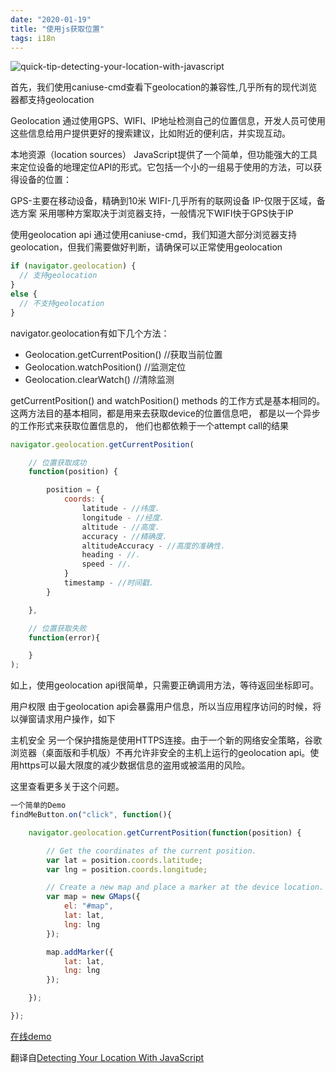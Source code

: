 ```yaml
---
date: "2020-01-19"
title: "使用js获取位置"
tags: i18n
---
```


![quick-tip-detecting-your-location-with-javascript](https://cdn.jsdelivr.net/gh/funnypan/pics@master/images/20190121163457.png)

首先，我们使用caniuse-cmd查看下geolocation的兼容性,几乎所有的现代浏览器都支持geolocation

Geolocation
通过使用GPS、WIFI、IP地址检测自己的位置信息，开发人员可使用这些信息给用户提供更好的搜索建议，比如附近的便利店，并实现互动。

本地资源（location sources）
JavaScript提供了一个简单，但功能强大的工具来定位设备的地理定位API的形式。它包括一个小的一组易于使用的方法，可以获得设备的位置：

GPS-主要在移动设备，精确到10米
WIFI-几乎所有的联网设备
IP-仅限于区域，备选方案
采用哪种方案取决于浏览器支持，一般情况下WIFI快于GPS快于IP

使用geolocation api
通过使用caniuse-cmd，我们知道大部分浏览器支持geolocation，但我们需要做好判断，请确保可以正常使用geolocation

``` javascript
if (navigator.geolocation) {
  // 支持geolocation
}
else {
  // 不支持geolocation
}
```

navigator.geolocation有如下几个方法：

- Geolocation.getCurrentPosition() //获取当前位置
- Geolocation.watchPosition() //监测定位
- Geolocation.clearWatch() //清除监测

getCurrentPosition() and watchPosition() methods 的工作方式是基本相同的。这两方法目的基本相同，都是用来去获取device的位置信息吧， 都是以一个异步的工作形式来获取位置信息的， 他们也都依赖于一个attempt call的结果

``` javascript
navigator.geolocation.getCurrentPosition(

    // 位置获取成功
    function(position) {

        position = {
            coords: {
                latitude - //纬度.
                longitude - //经度.
                altitude - //高度.
                accuracy - //精确度.
                altitudeAccuracy - //高度的准确性.
                heading - //.
                speed - //.
            }
            timestamp - //时间戳.
        }

    },

    // 位置获取失败
    function(error){

    }
);
```
如上，使用geolocation api很简单，只需要正确调用方法，等待返回坐标即可。

用户权限
由于geolocation api会暴露用户信息，所以当应用程序访问的时候，将以弹窗请求用户操作，如下



主机安全
另一个保护措施是使用HTTPS连接。由于一个新的网络安全策略，谷歌浏览器（桌面版和手机版）不再允许非安全的主机上运行的geolocation api。使用https可以最大限度的减少数据信息的盗用或被滥用的风险。

这里查看更多关于这个问题。

``` javascript
一个简单的Demo
findMeButton.on("click", function(){

    navigator.geolocation.getCurrentPosition(function(position) {

        // Get the coordinates of the current position.
        var lat = position.coords.latitude;
        var lng = position.coords.longitude;

        // Create a new map and place a marker at the device location.
        var map = new GMaps({
            el: "#map",
            lat: lat,
            lng: lng
        });

        map.addMarker({
            lat: lat,
            lng: lng
        });

    });

});
```
[在线demo](https://jsfiddle.net/dannymarkov/ubrvm4ao/ "https://jsfiddle.net/dannymarkov/ubrvm4ao/")

翻译自[Detecting Your Location With JavaScript](http://tutorialzine.com/2016/06/quick-tip-detecting-your-location-with-javascript/ "http://tutorialzine.com/2016/06/quick-tip-detecting-your-location-with-javascript/")